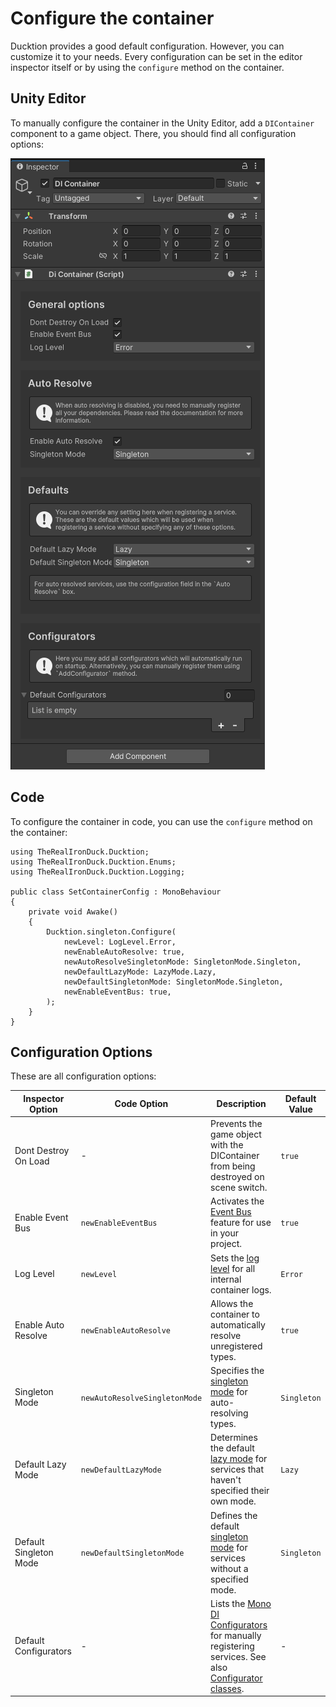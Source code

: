 # Configure the container

Ducktion provides a good default configuration. However, you can customize it to your needs.
Every configuration can be set in the editor inspector itself or by using the `configure` method on
the container.

## Unity Editor

To manually configure the container in the Unity Editor, add a `DIContainer` component to a
game object. There, you should find all configuration options:

![DIContainer Inspector](/assets/basics-configure-inspector.png)

## Code

To configure the container in code, you can use the `configure` method on the container:

```csharp{9-16}
using TheRealIronDuck.Ducktion;
using TheRealIronDuck.Ducktion.Enums;
using TheRealIronDuck.Ducktion.Logging;

public class SetContainerConfig : MonoBehaviour
{
    private void Awake()
    {
        Ducktion.singleton.Configure(
            newLevel: LogLevel.Error,
            newEnableAutoResolve: true,
            newAutoResolveSingletonMode: SingletonMode.Singleton,
            newDefaultLazyMode: LazyMode.Lazy,
            newDefaultSingletonMode: SingletonMode.Singleton,
            newEnableEventBus: true,
        );
    }
}
```

## Configuration Options

These are all configuration options:

| Inspector Option       | Code Option                   | Description                                                                                                                                                                          | Default Value |
|------------------------|-------------------------------|--------------------------------------------------------------------------------------------------------------------------------------------------------------------------------------|---------------|
| Dont Destroy On Load   | -                             | Prevents the game object with the DIContainer from being destroyed on scene switch.                                                                                                  | `true`        |
| Enable Event Bus       | `newEnableEventBus`           | Activates the [Event Bus](/event-bus/using-the-eventbus) feature for use in your project.                                                                                            | `true`        |
| Log Level              | `newLevel`                    | Sets the [log level](/testing-and-debugging/logging) for all internal container logs.                                                                                                | `Error`       |
| Enable Auto Resolve    | `newEnableAutoResolve`        | Allows the container to automatically resolve unregistered types.                                                                                                                    | `true`        |
| Singleton Mode         | `newAutoResolveSingletonMode` | Specifies the [singleton mode](/services/singleton-services) for auto-resolving types.                                                                                               | `Singleton`   |
| Default Lazy Mode      | `newDefaultLazyMode`          | Determines the default [lazy mode](/services/lazy-loading) for services that haven't specified their own mode.                                                                       | `Lazy`        |
| Default Singleton Mode | `newDefaultSingletonMode`     | Defines the default [singleton mode](/services/singleton-services) for services without a specified mode.                                                                            | `Singleton`   |
| Default Configurators  | -                             | Lists the [Mono DI Configurators](/basics/configurator-classes#monodiconfigurator) for manually registering services. See also [Configurator classes](/basics/configurator-classes). | -             |